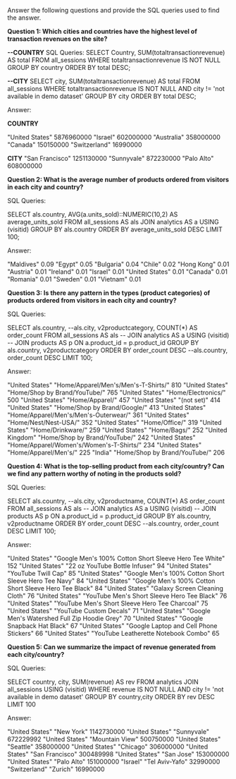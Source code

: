 Answer the following questions and provide the SQL queries used to find the answer.

    
**Question 1: Which cities and countries have the highest level of transaction revenues on the site?**

**--COUNTRY**
SQL Queries:
SELECT 
    Country,
    SUM(totaltransactionrevenue) AS total
FROM all_sessions
WHERE totaltransactionrevenue IS NOT NULL
GROUP BY country
ORDER BY total DESC;

**--CITY**
SELECT 
    city,
    SUM(totaltransactionrevenue) AS total
FROM all_sessions
WHERE totaltransactionrevenue IS NOT NULL AND city != 'not available in demo dataset'
GROUP BY city
ORDER BY total DESC;


Answer:

**COUNTRY**

"United States"	    5876960000
"Israel"	        602000000
"Australia"	        358000000
"Canada"	        150150000
"Switzerland"	    16990000



**CITY**
"San Francisco"	    1251130000
"Sunnyvale"	        872230000
"Palo Alto"	        608000000



**Question 2: What is the average number of products ordered from visitors in each city and country?**


SQL Queries:

SELECT
    als.country,
    AVG(a.units_sold)::NUMERIC(10,2) AS average_units_sold
FROM all_sessions AS als
JOIN analytics AS a USING (visitid)
GROUP BY als.country
ORDER BY average_units_sold DESC
LIMIT 100;




Answer:

"Maldives"	0.09
"Egypt"	0.05
"Bulgaria"	0.04
"Chile"	0.02
"Hong Kong"	0.01
"Austria"	0.01
"Ireland"	0.01
"Israel"	0.01
"United States"	0.01
"Canada"	0.01
"Romania"	0.01
"Sweden"	0.01
"Vietnam"	0.01




**Question 3: Is there any pattern in the types (product categories) of products ordered from visitors in each city and country?**


SQL Queries:

SELECT
    als.country,
    --als.city,
    v2productcategory,
    COUNT(*) AS order_count
FROM all_sessions AS als
-- JOIN analytics AS a USING (visitid)
-- JOIN products AS p ON a.product_id = p.product_id
GROUP BY als.country, v2productcategory
ORDER BY order_count DESC  --als.country, order_count DESC
LIMIT 100;



Answer:

"United States"	"Home/Apparel/Men's/Men's-T-Shirts/"	810
"United States"	"Home/Shop by Brand/YouTube/"	765
"United States"	"Home/Electronics/"	500
"United States"	"Home/Apparel/"	457
"United States"	"(not set)"	414
"United States"	"Home/Shop by Brand/Google/"	413
"United States"	"Home/Apparel/Men's/Men's-Outerwear/"	361
"United States"	"Home/Nest/Nest-USA/"	352
"United States"	"Home/Office/"	319
"United States"	"Home/Drinkware/"	259
"United States"	"Home/Bags/"	252
"United Kingdom"	"Home/Shop by Brand/YouTube/"	242
"United States"	"Home/Apparel/Women's/Women's-T-Shirts/"	234
"United States"	"Home/Apparel/Men's/"	225
"India"	"Home/Shop by Brand/YouTube/"	206





**Question 4: What is the top-selling product from each city/country? Can we find any pattern worthy of noting in the products sold?**


SQL Queries:

SELECT
    als.country,
    --als.city,
    v2productname,
    COUNT(*) AS order_count
FROM all_sessions AS als
-- JOIN analytics AS a USING (visitid)
-- JOIN products AS p ON a.product_id = p.product_id
GROUP BY als.country, v2productname
ORDER BY order_count DESC  --als.country, order_count DESC
LIMIT 100;



Answer:

"United States"	"Google Men's 100% Cotton Short Sleeve Hero Tee White"	152
"United States"	"22 oz YouTube Bottle Infuser"	94
"United States"	"YouTube Twill Cap"	85
"United States"	"Google Men's 100% Cotton Short Sleeve Hero Tee Navy"	84
"United States"	"Google Men's 100% Cotton Short Sleeve Hero Tee Black"	84
"United States"	"Galaxy Screen Cleaning Cloth"	76
"United States"	"YouTube Men's Short Sleeve Hero Tee Black"	76
"United States"	"YouTube Men's Short Sleeve Hero Tee Charcoal"	75
"United States"	"YouTube Custom Decals"	71
"United States"	"Google Men's Watershed Full Zip Hoodie Grey"	70
"United States"	"Google Snapback Hat Black"	67
"United States"	"Google Laptop and Cell Phone Stickers"	66
"United States"	"YouTube Leatherette Notebook Combo"	65




**Question 5: Can we summarize the impact of revenue generated from each city/country?**

SQL Queries:

SELECT 
	country,
	city,
	SUM(revenue) AS rev
FROM analytics
JOIN all_sessions USING (visitid)
WHERE revenue IS NOT NULL AND city != 'not available in demo dataset'
GROUP BY country,city
ORDER BY rev DESC
LIMIT 100



Answer:

"United States"	"New York"	1142730000
"United States"	"Sunnyvale"	672229992
"United States"	"Mountain View"	500750000
"United States"	"Seattle"	358000000
"United States"	"Chicago"	306000000
"United States"	"San Francisco"	300489998
"United States"	"San Jose"	153000000
"United States"	"Palo Alto"	151000000
"Israel"	"Tel Aviv-Yafo"	32990000
"Switzerland"	"Zurich"	16990000





